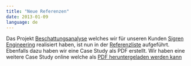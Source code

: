 ```yaml
---
title: "Neue Referenzen"
date: 2013-01-09
language: de
---
```


Das Projekt [Beschattungsanalyse](/de/referenzen/beschattungsanalyse/) welches wir für unseren Kunden [Sigren Engineering](http://sigren.ch) realisiert haben, ist nun in der [Referenzliste](/de/referenzen/) aufgeführt. Ebenfalls dazu haben wir eine Case Study als PDF erstellt. Wir haben eine weitere Case Study online welche als [PDF heruntergeladen werden kann](/pdfs/2012-12-06_Schattenanalyse.pdf)
